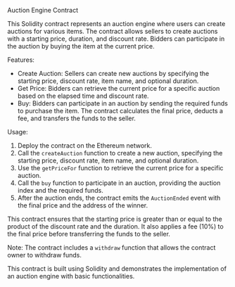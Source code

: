 Auction Engine Contract

This Solidity contract represents an auction engine where users can create auctions for various items. The contract allows sellers to create auctions with a starting price, duration, and discount rate. Bidders can participate in the auction by buying the item at the current price.

Features:
- Create Auction: Sellers can create new auctions by specifying the starting price, discount rate, item name, and optional duration.
- Get Price: Bidders can retrieve the current price for a specific auction based on the elapsed time and discount rate.
- Buy: Bidders can participate in an auction by sending the required funds to purchase the item. The contract calculates the final price, deducts a fee, and transfers the funds to the seller.

Usage:
1. Deploy the contract on the Ethereum network.
2. Call the `createAuction` function to create a new auction, specifying the starting price, discount rate, item name, and optional duration.
3. Use the `getPriceFor` function to retrieve the current price for a specific auction.
4. Call the `buy` function to participate in an auction, providing the auction index and the required funds.
5. After the auction ends, the contract emits the `AuctionEnded` event with the final price and the address of the winner.

This contract ensures that the starting price is greater than or equal to the product of the discount rate and the duration. It also applies a fee (10%) to the final price before transferring the funds to the seller.

Note: The contract includes a `withdraw` function that allows the contract owner to withdraw funds.

This contract is built using Solidity and demonstrates the implementation of an auction engine with basic functionalities.
